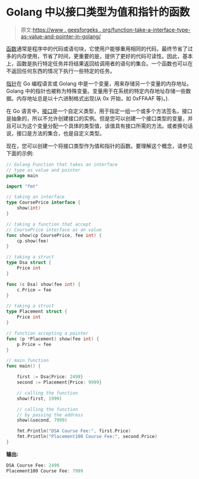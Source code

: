 # Golang 中以接口类型为值和指针的函数

> 原文:[https://www . geesforgeks . org/function-take-a-interface-type-as-value-and-pointer-in-golang/](https://www.geeksforgeeks.org/function-that-takes-an-interface-type-as-value-and-pointer-in-golang/)

[函数](https://www.geeksforgeeks.org/functions-in-go-language/)通常是程序中的代码或语句块，它使用户能够重用相同的代码，最终节省了过多的内存使用，节省了时间，更重要的是，提供了更好的代码可读性。因此，基本上，函数是执行特定任务并将结果返回给调用者的语句的集合。一个函数也可以在不返回任何东西的情况下执行一些特定的任务。

[指针](https://www.geeksforgeeks.org/pointers-in-golang/)在 Go 编程语言或 Golang 中是一个变量，用来存储另一个变量的内存地址。Golang 中的指针也被称为特殊变量。变量用于在系统的特定内存地址存储一些数据。内存地址总是以十六进制格式出现(从 0x 开始，如 0xFFAAF 等)。).

在 Go 语言中，[接口](https://www.geeksforgeeks.org/interfaces-in-golang/)是一个自定义类型，用于指定一组一个或多个方法签名，接口是抽象的，所以不允许创建接口的实例。但是您可以创建一个接口类型的变量，并且可以为这个变量分配一个具体的类型值，该值具有接口所需的方法。或者换句话说，接口是方法的集合，也是自定义类型。

现在，您可以创建一个将接口类型作为值和指针的函数。要理解这个概念，请参见下面的示例:

```go
// Golang Function that takes an interface
// type as value and pointer
package main

import "fmt"

// taking an interface
type CoursePrice interface {
    show(int)
}

// taking a function that accept
// CoursePrice interface as an value
func show(cp CoursePrice, fee int) {
    cp.show(fee)
}

// taking a struct
type Dsa struct {
    Price int
}

func (c Dsa) show(fee int) {
    c.Price = fee
}

// taking a struct
type Placement struct {
    Price int
}

// function accepting a pointer
func (p *Placement) show(fee int) {
    p.Price = fee
}

// main function
func main() {

    first := Dsa{Price: 2499}
    second := Placement{Price: 9999}

    // calling the function
    show(first, 1999)

    // calling the function
    // by passing the address
    show(&second, 7999)

    fmt.Println("DSA Course Fee:", first.Price)
    fmt.Println("Placement100 Course Fee:", second.Price)
}
```

**输出:**

```go
DSA Course Fee: 2499
Placement100 Course Fee: 7999

```